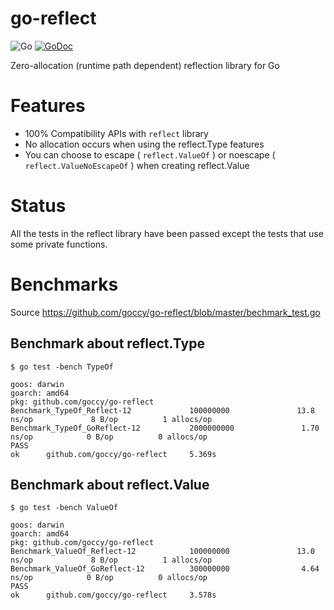 # go-reflect

![Go](https://github.com/goccy/go-reflect/workflows/Go/badge.svg)
[![GoDoc](https://godoc.org/github.com/goccy/go-reflect?status.svg)](https://pkg.go.dev/github.com/goccy/go-reflect?tab=doc)

Zero-allocation (runtime path dependent) reflection library for Go

# Features

- 100% Compatibility APIs with `reflect` library
- No allocation occurs when using the reflect.Type features
- You can choose to escape ( `reflect.ValueOf` ) or noescape ( `reflect.ValueNoEscapeOf` ) when creating reflect.Value

# Status

All the tests in the reflect library have been passed
except the tests that use some private functions.

# Benchmarks

Source https://github.com/goccy/go-reflect/blob/master/bechmark_test.go

## Benchmark about reflect.Type

```
$ go test -bench TypeOf
```

```
goos: darwin
goarch: amd64
pkg: github.com/goccy/go-reflect
Benchmark_TypeOf_Reflect-12             100000000               13.8 ns/op             8 B/op          1 allocs/op
Benchmark_TypeOf_GoReflect-12           2000000000               1.70 ns/op            0 B/op          0 allocs/op
PASS
ok      github.com/goccy/go-reflect     5.369s
```

## Benchmark about reflect.Value

```
$ go test -bench ValueOf
```

```
goos: darwin
goarch: amd64
pkg: github.com/goccy/go-reflect
Benchmark_ValueOf_Reflect-12            100000000               13.0 ns/op             8 B/op          1 allocs/op
Benchmark_ValueOf_GoReflect-12          300000000                4.64 ns/op            0 B/op          0 allocs/op
PASS
ok      github.com/goccy/go-reflect     3.578s
```

